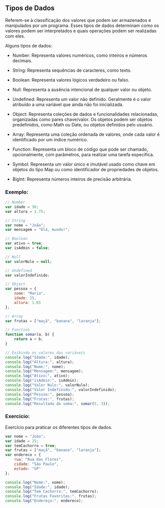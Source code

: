 ## Tipos de Dados
Referem-se à classificação dos valores que podem ser armazenados e manipulados por um programa. Esses tipos de dados determinam como os valores podem ser interpretados e quais operações podem ser realizadas com eles.

Alguns tipos de dados:
- Number: Representa valores numéricos, como inteiros e números decimais.

- String: Representa sequências de caracteres, como texto.

- Boolean: Representa valores lógicos verdadeiro ou falso.

- Null: Representa a ausência intencional de qualquer valor ou objeto.

- Undefined: Representa um valor não definido. Geralmente é o valor atribuído a uma variável que ainda não foi inicializada.

- Object: Representa coleções de dados e funcionalidades relacionadas, organizadas como pares chave/valor. Os objetos podem ser objetos predefinidos, como Math ou Date, ou objetos definidos pelo usuário.

- Array: Representa uma coleção ordenada de valores, onde cada valor é identificado por um índice numérico.

- Function: Representa um bloco de código que pode ser chamado, opcionalmente, com parâmetros, para realizar uma tarefa específica.

- Symbol: Representa um valor único e imutável usado como chave em objetos do tipo Map ou como identificador de propriedades de objetos.

- BigInt: Representa números inteiros de precisão arbitrária.

### Exemplo:
```javascript
// Number
var idade = 30;
var altura = 1.75;

// String
var nome = "João";
var mensagem = "Olá, mundo!";

// Boolean
var ativo = true;
var isAdmin = false;

// Null
var valorNulo = null;

// Undefined
var valorIndefinido;

// Object
var pessoa = {
    nome: "Maria",
    idade: 25,
    altura: 1.65
};

// Array
var frutas = ["maçã", "banana", "laranja"];

// Function
function somar(a, b) {
    return a + b;
}

// Exibindo os valores das variáveis
console.log("Idade:", idade);
console.log("Altura:", altura);
console.log("Nome:", nome);
console.log("Mensagem:", mensagem);
console.log("Ativo:", ativo);
console.log("isAdmin:", isAdmin);
console.log("Valor Nulo:", valorNulo);
console.log("Valor Indefinido:", valorIndefinido);
console.log("Pessoa:", pessoa);
console.log("Frutas:", frutas);
console.log("Resultado da soma:", somar(5, 3));
```

### Exercício:
Exercício para praticar os diferentes tipos de dados.

```javascript
var nome = "João";
var idade = 25;
var temCachorro = true;
var frutas = ["maçã", "banana", "laranja"];
var endereco = {
    rua: "Rua das Flores",
    cidade: "São Paulo",
    estado: "SP"
};

console.log("Nome:", nome);
console.log("Idade:", idade);
console.log("Tem Cachorro:", temCachorro);
console.log("Frutas Favoritas:", frutas);
console.log("Endereço:", endereco);
```